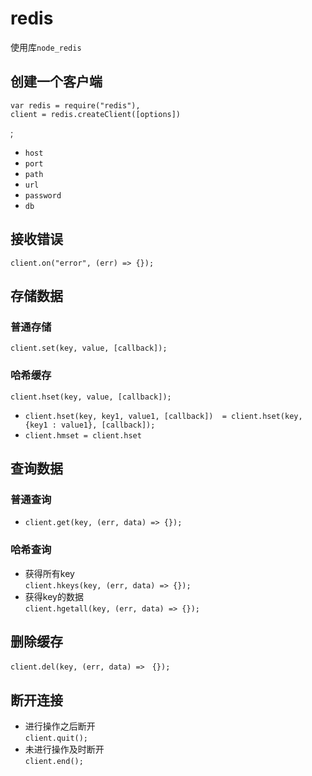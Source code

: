 # redis
使用库`node_redis  `
## 创建一个客户端
<pre><code>var redis = require("redis"),  
client = redis.createClient([options])</code></pre>;  
  
-  `host`
-  `port`
-  `path`
-  `url`
-  `password`
-  `db`
  
## 接收错误
`client.on("error", (err) => {});  `
## 存储数据
### 普通存储
`client.set(key, value, [callback]);`
### 哈希缓存
`client.hset(key, value, [callback]);  `
  
-  `client.hset(key, key1, value1, [callback])  = client.hset(key, {key1 : value1}, [callback]);  `
-  `client.hmset = client.hset  `
  
## 查询数据
### 普通查询
-  `client.get(key, (err, data) => {});`
### 哈希查询
-  获得所有key  
`client.hkeys(key, (err, data) => {});`
-  获得key的数据  
`client.hgetall(key, (err, data) => {});`
## 删除缓存
`client.del(key, (err, data) =>　{});`
## 断开连接
-  进行操作之后断开  
`client.quit();  `
-  未进行操作及时断开  
`client.end();`
